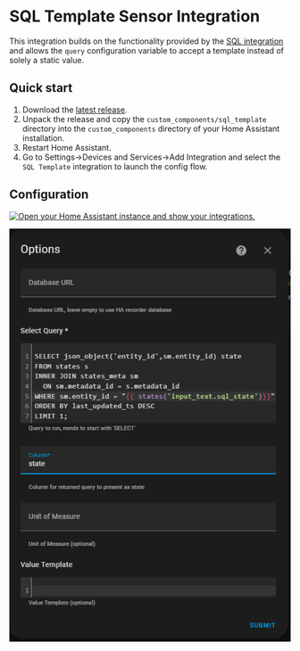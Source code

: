 # SQL Template Sensor Integration

This integration builds on the functionality provided by the [SQL integration](https://www.home-assistant.io/integrations/sql) and allows the `query` configuration variable to accept a template instead of solely a static value.

## Quick start

1. Download the
   [latest release](https://github.com/oxtn/ha-sql-template/releases/latest).
2. Unpack the release and copy the `custom_components/sql_template` directory
   into the `custom_components` directory of your Home Assistant
   installation.
3. Restart Home Assistant.
4. Go to Settings->Devices and Services->Add Integration and select the `SQL Template` integration to launch the config flow.

## Configuration
[![Open your Home Assistant instance and show your integrations.](https://my.home-assistant.io/badges/integrations.svg)](https://my.home-assistant.io/redirect/integrations/)

<img src="https://raw.githubusercontent.com/oxtn/ha-sql-template/main/images/config_flow.png">
